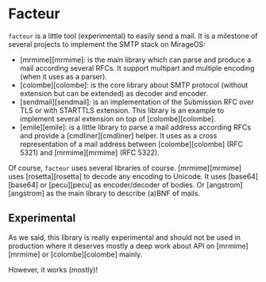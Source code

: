 # Facteur

`facteur` is a little tool (experimental) to easily send a mail. It is a
milestone of several projects to implement the SMTP stack on MirageOS:

- [mrmime][mrmime]: is the main library which can parse and produce a mail
  according several RFCs. It support multipart and multiple encoding (when it
  uses as a parser).
- [colombe][colombe]: is the core library about SMTP protocol (without extension
  but can be extended) as decoder and encoder.
- [sendmail][sendmail]: is an implementation of the Submission RFC over TLS or
  with STARTTLS extension. This library is an example to implement several
  extension on top of [colombe][colombe].
- [emile][emile]: is a little library to parse a mail address according RFCs and
  provide a [cmdliner][cmdliner] helper. It uses as a cross representation of a
  mail address between [colombe][colombe] (RFC 5321) and [mrmime][mrmime] (RFC
  5322).
  
Of course, `facteur` uses several libraries of course. [mrmime][mrmime] uses
[rosetta][rosetta] to decode any encoding to Unicode. It uses [base64][base64]
or [pecu][pecu] as encoder/decoder of bodies. Or [angstrom][angstrom] as the
main library to describe (a)BNF of mails.

## Experimental 

As we said, this library is really experimental and should not be used in
production where it deserves mostly a deep work about API on [mrmime][mrmime] or
[colombe][colombe] mainly.

However, it works (mostly)!
